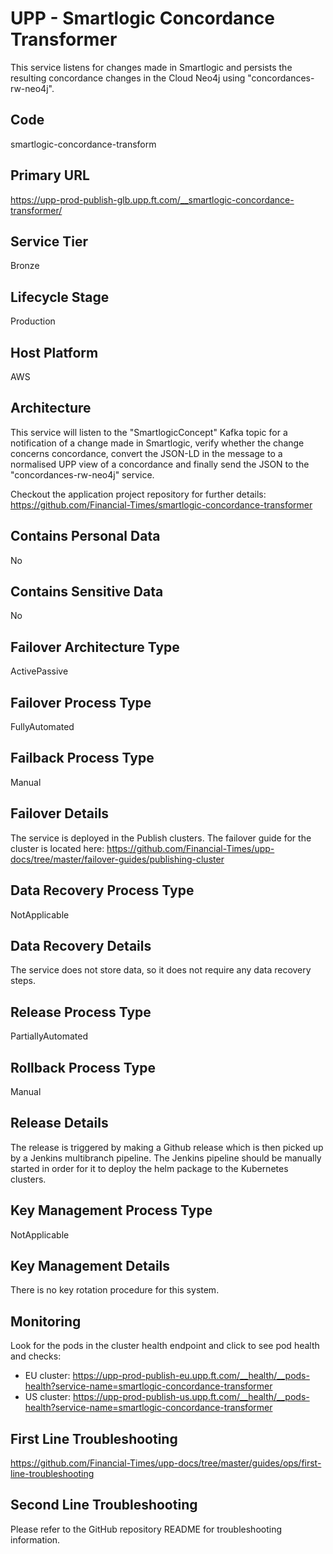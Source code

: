 <!--
    Written in the format prescribed by https://github.com/Financial-Times/runbook.md.
    Any future edits should abide by this format.
-->
# UPP - Smartlogic Concordance Transformer

This service listens for changes made in Smartlogic and persists the resulting concordance changes in the Cloud Neo4j using "concordances-rw-neo4j".

## Code

smartlogic-concordance-transform

## Primary URL

https://upp-prod-publish-glb.upp.ft.com/__smartlogic-concordance-transformer/

## Service Tier

Bronze

## Lifecycle Stage

Production

## Host Platform

AWS

## Architecture

This service will listen to the "SmartlogicConcept" Kafka topic for a notification of a change made in Smartlogic, verify whether the change concerns concordance, convert the JSON-LD in the message to a normalised UPP view of a concordance and finally send the JSON to the "concordances-rw-neo4j" service.

Checkout the application project repository for further details:
<https://github.com/Financial-Times/smartlogic-concordance-transformer>

## Contains Personal Data

No

## Contains Sensitive Data

No

<!-- Placeholder - remove HTML comment markers to activate
## Can Download Personal Data
Choose Yes or No

...or delete this placeholder if not applicable to this system
-->

<!-- Placeholder - remove HTML comment markers to activate
## Can Contact Individuals
Choose Yes or No

...or delete this placeholder if not applicable to this system
-->

## Failover Architecture Type

ActivePassive

## Failover Process Type

FullyAutomated

## Failback Process Type

Manual

## Failover Details

The service is deployed in the Publish clusters. The failover guide for the cluster is located here: <https://github.com/Financial-Times/upp-docs/tree/master/failover-guides/publishing-cluster>

## Data Recovery Process Type

NotApplicable

## Data Recovery Details

The service does not store data, so it does not require any data recovery steps.

## Release Process Type

PartiallyAutomated

## Rollback Process Type

Manual

## Release Details

The release is triggered by making a Github release which is then picked up by a Jenkins multibranch pipeline. The Jenkins pipeline should be manually started in order for it to deploy the helm package to the Kubernetes clusters.

<!-- Placeholder - remove HTML comment markers to activate
## Heroku Pipeline Name
Enter descriptive text satisfying the following:
This is the name of the Heroku pipeline for this system. If you don't have a pipeline, this is the name of the app in Heroku. A pipeline is a group of Heroku apps that share the same codebase where each app in a pipeline represents the different stages in a continuous delivery workflow, i.e. staging, production.

...or delete this placeholder if not applicable to this system
-->

## Key Management Process Type

NotApplicable

## Key Management Details

There is no key rotation procedure for this system.

## Monitoring

Look for the pods in the cluster health endpoint and click to see pod health and checks:

*   EU cluster: <https://upp-prod-publish-eu.upp.ft.com/__health/__pods-health?service-name=smartlogic-concordance-transformer>
*   US cluster: <https://upp-prod-publish-us.upp.ft.com/__health/__pods-health?service-name=smartlogic-concordance-transformer>

## First Line Troubleshooting

<https://github.com/Financial-Times/upp-docs/tree/master/guides/ops/first-line-troubleshooting>

## Second Line Troubleshooting

Please refer to the GitHub repository README for troubleshooting information.